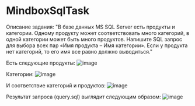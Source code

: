 # MindboxSqlTask
Описание задания:
"В базе данных MS SQL Server есть продукты и категории. Одному продукту может соответствовать много категорий, в одной категории может быть много продуктов. Напишите SQL запрос для выбора всех пар «Имя продукта – Имя категории». Если у продукта нет категорий, то его имя все равно должно выводиться."

Есть следующие продукты:
![image](https://github.com/MishaCharp/MindboxSqlTask/assets/60222163/8e57dec5-0d53-41cc-be7e-a0d8b1fb1ed6)

Категории:
![image](https://github.com/MishaCharp/MindboxSqlTask/assets/60222163/859bee38-f7f7-4529-a510-96ac37c93edd)

И соответствие категорий и продуктов:
![image](https://github.com/MishaCharp/MindboxSqlTask/assets/60222163/c5d198bb-0dab-49f3-8a72-5787edad9eba)


Результат запроса (query.sql) выглядит следующим образом:
![image](https://github.com/MishaCharp/MindboxSqlTask/assets/60222163/efeca29d-d155-48e9-8906-584b33cd5852)

